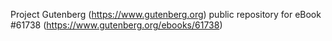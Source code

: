 Project Gutenberg (https://www.gutenberg.org) public repository for eBook #61738 (https://www.gutenberg.org/ebooks/61738)
